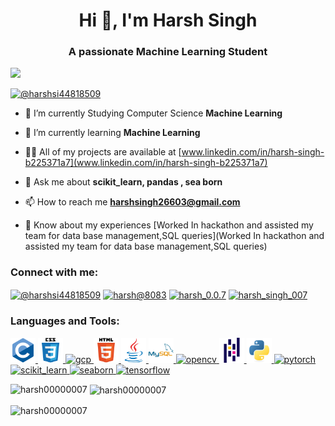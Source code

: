 <h1 align="center">Hi 👋, I'm Harsh Singh</h1>
<h3 align="center">A passionate Machine Learning Student</h3>

<p align="left"> <img src="https://user-images.githubusercontent.com/75851313/151668395-5591532b-28da-46a6-9476-7c9694bcb60e.gif" /> </p>

<p align="left"> <a href="https://twitter.com/@harshsi44818509" target="blank"><img src="https://img.shields.io/twitter/follow/@harshsi44818509?logo=twitter&style=for-the-badge" alt="@harshsi44818509" /></a> </p>

- 🔭 I’m currently Studying Computer Science **Machine Learning**

- 🌱 I’m currently learning **Machine Learning**

- 👨‍💻 All of my projects are available at [www.linkedin.com/in/harsh-singh-b225371a7](www.linkedin.com/in/harsh-singh-b225371a7)

- 💬 Ask me about **scikit_learn, pandas , sea born**

- 📫 How to reach me **harshsingh26603@gmail.com**

- 📄 Know about my experiences [Worked In hackathon and assisted my team for data base management,SQL queries](Worked In hackathon and assisted my team for data base management,SQL queries)

<h3 align="left">Connect with me:</h3>
<p align="left">
<a href="https://twitter.com/@harshsi44818509" target="blank"><img align="center" src="https://raw.githubusercontent.com/rahuldkjain/github-profile-readme-generator/master/src/images/icons/Social/twitter.svg" alt="@harshsi44818509" height="30" width="40" /></a>
<a href="https://kaggle.com/harsh@8083" target="blank"><img align="center" src="https://raw.githubusercontent.com/rahuldkjain/github-profile-readme-generator/master/src/images/icons/Social/kaggle.svg" alt="harsh@8083" height="30" width="40" /></a>
<a href="https://instagram.com/harsh_0.0.7" target="blank"><img align="center" src="https://raw.githubusercontent.com/rahuldkjain/github-profile-readme-generator/master/src/images/icons/Social/instagram.svg" alt="harsh_0.0.7" height="30" width="40" /></a>
<a href="https://www.leetcode.com/harsh_singh_007" target="blank"><img align="center" src="https://raw.githubusercontent.com/rahuldkjain/github-profile-readme-generator/master/src/images/icons/Social/leet-code.svg" alt="harsh_singh_007" height="30" width="40" /></a>
</p>

<h3 align="left">Languages and Tools:</h3>
<p align="left"> <a href="https://www.cprogramming.com/" target="_blank" rel="noreferrer"> <img src="https://raw.githubusercontent.com/devicons/devicon/master/icons/c/c-original.svg" alt="c" width="40" height="40"/> </a> <a href="https://www.w3schools.com/css/" target="_blank" rel="noreferrer"> <img src="https://raw.githubusercontent.com/devicons/devicon/master/icons/css3/css3-original-wordmark.svg" alt="css3" width="40" height="40"/> </a> <a href="https://cloud.google.com" target="_blank" rel="noreferrer"> <img src="https://www.vectorlogo.zone/logos/google_cloud/google_cloud-icon.svg" alt="gcp" width="40" height="40"/> </a> <a href="https://www.w3.org/html/" target="_blank" rel="noreferrer"> <img src="https://raw.githubusercontent.com/devicons/devicon/master/icons/html5/html5-original-wordmark.svg" alt="html5" width="40" height="40"/> </a> <a href="https://www.java.com" target="_blank" rel="noreferrer"> <img src="https://raw.githubusercontent.com/devicons/devicon/master/icons/java/java-original.svg" alt="java" width="40" height="40"/> </a> <a href="https://www.mysql.com/" target="_blank" rel="noreferrer"> <img src="https://raw.githubusercontent.com/devicons/devicon/master/icons/mysql/mysql-original-wordmark.svg" alt="mysql" width="40" height="40"/> </a> <a href="https://opencv.org/" target="_blank" rel="noreferrer"> <img src="https://www.vectorlogo.zone/logos/opencv/opencv-icon.svg" alt="opencv" width="40" height="40"/> </a> <a href="https://pandas.pydata.org/" target="_blank" rel="noreferrer"> <img src="https://raw.githubusercontent.com/devicons/devicon/2ae2a900d2f041da66e950e4d48052658d850630/icons/pandas/pandas-original.svg" alt="pandas" width="40" height="40"/> </a> <a href="https://www.python.org" target="_blank" rel="noreferrer"> <img src="https://raw.githubusercontent.com/devicons/devicon/master/icons/python/python-original.svg" alt="python" width="40" height="40"/> </a> <a href="https://pytorch.org/" target="_blank" rel="noreferrer"> <img src="https://www.vectorlogo.zone/logos/pytorch/pytorch-icon.svg" alt="pytorch" width="40" height="40"/> </a> <a href="https://scikit-learn.org/" target="_blank" rel="noreferrer"> <img src="https://upload.wikimedia.org/wikipedia/commons/0/05/Scikit_learn_logo_small.svg" alt="scikit_learn" width="40" height="40"/> </a> <a href="https://seaborn.pydata.org/" target="_blank" rel="noreferrer"> <img src="https://seaborn.pydata.org/_images/logo-mark-lightbg.svg" alt="seaborn" width="40" height="40"/> </a> <a href="https://www.tensorflow.org" target="_blank" rel="noreferrer"> <img src="https://www.vectorlogo.zone/logos/tensorflow/tensorflow-icon.svg" alt="tensorflow" width="40" height="40"/> </a> </p>

<p><img align="left" src="https://github-readme-stats.vercel.app/api/top-langs?username=harsh00000007&show_icons=true&locale=en&layout=compact" alt="harsh00000007" /></p>

<p>&nbsp;<img align="center" src="https://github-readme-stats.vercel.app/api?username=harsh00000007&show_icons=true&locale=en" alt="harsh00000007" /></p>

<p><img align="center" src="https://github-readme-streak-stats.herokuapp.com/?user=harsh00000007&" alt="harsh00000007" /></p>
